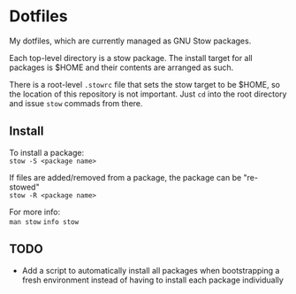 # Dotfiles

My dotfiles, which are currently managed as GNU Stow packages.

Each top-level directory is a stow package. The install target for all packages
is $HOME and their contents are arranged as such.

There is a root-level `.stowrc` file that sets the stow target to be $HOME, so
the location of this repository is not important. Just `cd` into the root
directory and issue `stow` commads from there.

## Install

To install a package:  
`stow -S <package name>`

If files are added/removed from a package, the package can be "re-stowed"  
`stow -R <package name>`

For more info:  
`man stow` `info stow`

## TODO

- Add a script to automatically install all packages when bootstrapping a fresh
  environment instead of having to install each package individually
